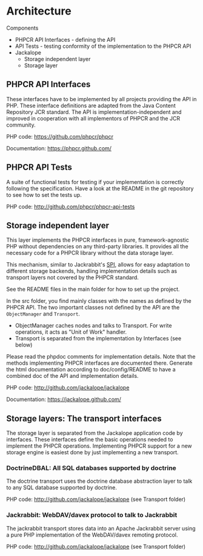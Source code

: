 # Architecture

Components

* PHPCR API Interfaces - defining the API
* API Tests - testing conformity of the implementation to the PHPCR API
* Jackalope
  * Storage independent layer
  * Storage layer


## PHPCR API Interfaces


These interfaces have to be implemented by all projects providing the API in
PHP. These interface definitions are adapted from the Java Content Repository
JCR standard. The API is implementation-independent and improved in cooperation
with all implementors of PHPCR and the JCR community.

PHP code: https://github.com/phpcr/phpcr

Documentation: https://phpcr.github.com/


## PHPCR API Tests


A suite of functional tests for testing if your implementation is correctly
following the specification. Have a look at the README in the git repository
to see how to set the tests up.

PHP code: http://github.com/phpcr/phpcr-api-tests


## Storage independent layer

This layer implements the PHPCR interfaces in pure, framework-agnostic PHP
without dependencies on any third-party libraries. It provides all the
necessary code for a PHPCR library without the data storage layer.

This mechanism, similar to Jackrabbit's [SPI](http://jackrabbit.apache.org/jackrabbit-spi.html),
allows for easy adaptation to different storage backends, handling
implementation details such as transport layers not covered by the PHPCR
standard.

See the README files in the main folder for how to set up the project.

In the src folder, you find mainly classes with the names as defined by the
PHPCR API. The two important classes not defined by the API are the
``ObjectManager`` and ``Transport``.

* ObjectManager caches nodes and talks to Transport. For write operations, it
   acts as "Unit of Work" handler.
* Transport is separated from the implementation by Interfaces (see below)

Please read the phpdoc comments for implementation details. Note that the
methods implementing PHPCR interfaces are documented there. Generate the html
documentation according to doc/config/README to have a combined doc of the API
and implementation details.

PHP code: http://github.com/jackalope/jackalope

Documentation: https://jackalope.github.com/


## Storage layers: The transport interfaces

The storage layer is separated from the Jackalope application code by
interfaces. These interfaces define the basic operations needed to implement
the PHPCR operations. Implementing PHPCR support for a new storage engine is
easiest done by just implementing a new transport.

### DoctrineDBAL: All SQL databases supported by doctrine

The doctrine transport uses the doctrine database abstraction layer to talk to
any SQL database supported by doctrine.

PHP code: http://github.com/jackalope/jackalope (see Transport folder)


### Jackrabbit: WebDAV/davex protocol to talk to Jackrabbit

The jackrabbit transport stores data into an Apache Jackrabbit server using
a pure PHP implementation of the WebDAV/davex remoting protocol.

PHP code: http://github.com/jackalope/jackalope (see Transport folder)
